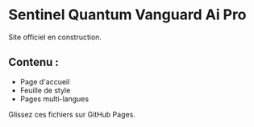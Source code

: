 # Sentinel Quantum Vanguard Ai Pro
Site officiel en construction.

## Contenu :
- Page d'accueil
- Feuille de style
- Pages multi-langues

Glissez ces fichiers sur GitHub Pages.

